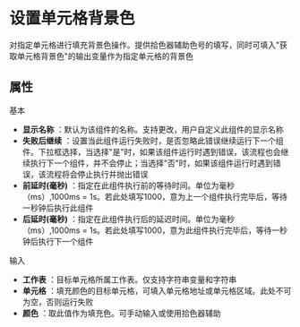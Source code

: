# 设置单元格背景色

对指定单元格进行填充背景色操作。提供拾色器辅助色号的填写，同时可填入&quot;获取单元格背景色&quot;的输出变量作为指定单元格的背景色

## 属性
基本
- **显示名称** ：默认为该组件的名称。支持更改，用户自定义此组件的显示名称
- **失败后继续** ：设置当此组件运行失败时，是否忽略此错误继续运行下一个组件。下拉框选择，当选择"是"时，如果该组件运行时遇到错误，该流程也会继续执行下一个组件，并不会停止；当选择"否"时，如果该组件运行时遇到错误，该流程将会停止执行并抛出错误
- **前延时(毫秒)** ：指定在此组件执行前的等待时间。单位为毫秒（ms）,1000ms = 1s。若此处填写1000，意为上一个组件执行完毕后，等待一秒钟后执行此组件
- **后延时(毫秒)** ：指定在此组件执行后的延迟时间。单位为毫秒（ms）,1000ms = 1s。若此处填写1000，意为此组件执行完毕后，等待一秒钟后执行下一个组件


输入

- **工作表** ：目标单元格所属工作表。仅支持字符串变量和字符串
- **单元格** ：填充颜色的目标单元格，可填入单元格地址或单元格区域。此处不可为空，否则运行失败
- **颜色** ：取此值作为填充色。可手动输入或使用拾色器辅助
